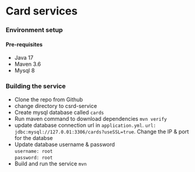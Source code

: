 # Card services
### Environment setup
#### Pre-requisites
- Java 17
- Maven 3.6
- Mysql 8

### Building the service
- Clone the repo from Github
- change directory to csrd-service
- Create mysql database called ``cards``
- Run maven command to download dependencies ``mvn verify`` 
- update database connection url in ``application.yml``. ``url: jdbc:mysql://127.0.01:3306/cards?useSSL=true``. Change the IP & port for the databse
- Update database username & password<br/>
``username: root``<br/>
``password: root``
- Build and run the service ``mvn ``
